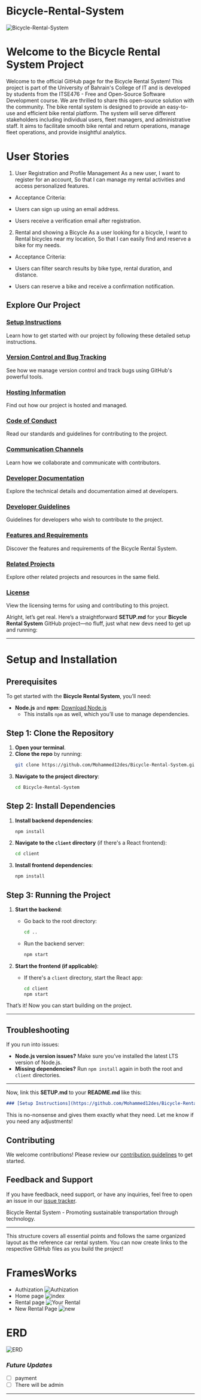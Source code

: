 # Bicycle-Rental-System

![Bicycle-Rental-System](https://static.vecteezy.com/system/resources/previews/035/861/476/non_2x/city-bicycle-sharing-system-isolated-on-white-bike-stand-with-rental-bicycles-bike-on-docking-station-and-smartphone-urban-transportation-smart-service-cartoon-flat-illustration-vector.jpg)

# Welcome to the Bicycle Rental System Project

Welcome to the official GitHub page for the Bicycle Rental System! This project is part of the University of Bahrain's College of IT and is developed by students from the ITSE476 - Free and Open-Source Software Development course. We are thrilled to share this open-source solution with the community. The bike rental system is designed to provide an easy-to-use and efficient bike rental platform. The system will serve different stakeholders including individual users, fleet managers, and administrative staff. It aims to facilitate smooth bike rental and return operations, manage fleet operations, and provide insightful analytics.

# User Stories

1. User Registration and Profile Management
   As a new user,
   I want to register for an account,
   So that I can manage my rental activities and access personalized features.

- Acceptance Criteria:

- Users can sign up using an email address.
- Users receive a verification email after registration.

2. Rental and showing a Bicycle
   As a user looking for a bicycle,
   I want to Rental bicycles near my location,
   So that I can easily find and reserve a bike for my needs.

- Acceptance Criteria:

- Users can filter search results by bike type, rental duration, and distance.

- Users can reserve a bike and receive a confirmation notification.

## Explore Our Project

### [Setup Instructions](https://github.com/Mohammed12des/Bicycle-Rental-System/blob/main/SETUP.md)
Learn how to get started with our project by following these detailed setup instructions.

### [Version Control and Bug Tracking](https://github.com/Mohammed12des/Bicycle-Rental-System/blob/main/VERSION_CONTROL.md)
See how we manage version control and track bugs using GitHub's powerful tools.

### [Hosting Information](https://github.com/Mohammed12des/Bicycle-Rental-System/blob/main/HOSTING.md)
Find out how our project is hosted and managed.

### [Code of Conduct](https://github.com/Mohammed12des/Bicycle-Rental-System/blob/main/Code_of_Conduct.md)
Read our standards and guidelines for contributing to the project.

### [Communication Channels](https://github.com/Mohammed12des/Bicycle-Rental-System/blob/main/Communication_Channels.md)
Learn how we collaborate and communicate with contributors.

### [Developer Documentation](https://github.com/Mohammed12des/Bicycle-Rental-System/blob/main/Developer_Documentation.md)
Explore the technical details and documentation aimed at developers.

### [Developer Guidelines](https://github.com/Mohammed12des/Bicycle-Rental-System/blob/main/Developer_Guidelines.md)
Guidelines for developers who wish to contribute to the project.

### [Features and Requirements](https://github.com/Mohammed12des/Bicycle-Rental-System/blob/main/Features_Requirements.md)
Discover the features and requirements of the Bicycle Rental System.

### [Related Projects](https://github.com/Mohammed12des/Bicycle-Rental-System/blob/main/related_projects.md)
Explore other related projects and resources in the same field.

### [License](https://github.com/Mohammed12des/Bicycle-Rental-System/blob/main/LICENSE)
View the licensing terms for using and contributing to this project.

Alright, let’s get real. Here’s a straightforward **SETUP.md** for your **Bicycle Rental System** GitHub project—no fluff, just what new devs need to get up and running:

---

# Setup and Installation

## Prerequisites

To get started with the **Bicycle Rental System**, you’ll need:

- **Node.js** and **npm**: [Download Node.js](https://nodejs.org)
  - This installs `npm` as well, which you’ll use to manage dependencies.

## Step 1: Clone the Repository

1. **Open your terminal**.
2. **Clone the repo** by running:
   ```bash
   git clone https://github.com/Mohammed12des/Bicycle-Rental-System.git
   ```
3. **Navigate to the project directory**:
   ```bash
   cd Bicycle-Rental-System
   ```

## Step 2: Install Dependencies

1. **Install backend dependencies**:
   ```bash
   npm install
   ```

2. **Navigate to the `client` directory** (if there's a React frontend):
   ```bash
   cd client
   ```

3. **Install frontend dependencies**:
   ```bash
   npm install
   ```

## Step 3: Running the Project

1. **Start the backend**:
   - Go back to the root directory:
     ```bash
     cd ..
     ```
   - Run the backend server:
     ```bash
     npm start
     ```

2. **Start the frontend (if applicable)**:
   - If there's a `client` directory, start the React app:
     ```bash
     cd client
     npm start
     ```

That’s it! Now you can start building on the project.

---

## Troubleshooting

If you run into issues:

- **Node.js version issues?** Make sure you’ve installed the latest LTS version of Node.js.
- **Missing dependencies?** Run `npm install` again in both the root and `client` directories.

---

Now, link this **SETUP.md** to your **README.md** like this:

```markdown
### [Setup Instructions](https://github.com/Mohammed12des/Bicycle-Rental-System/blob/main/SETUP.md)
```

This is no-nonsense and gives them exactly what they need. Let me know if you need any adjustments!
## Contributing

We welcome contributions! Please review our [contribution guidelines](https://github.com/Mohammed12des/Bicycle-Rental-System/blob/main/CONTRIBUTING.md) to get started.

## Feedback and Support

If you have feedback, need support, or have any inquiries, feel free to open an issue in our [issue tracker](https://github.com/Mohammed12des/Bicycle-Rental-System/issues).


Bicycle Rental System - Promoting sustainable transportation through technology.

---

This structure covers all essential points and follows the same organized layout as the reference car rental system. You can now create links to the respective GitHub files as you build the project!


# FramesWorks

- Authization
  ![Authization](https://i.ibb.co/HrF0G3t/Authization.png)
- Home page
  ![index](https://i.ibb.co/N1KrFC7/index.png)
- Rental page
  ![Your Rental](https://i.ibb.co/gW8bXr9/Screenshot-2024-07-27-222218.png)
- New Rental Page
  ![new](https://i.ibb.co/DrtbxW8/Screenshot-2024-07-27-222554.png")

# ERD

![ERD](https://i.ibb.co/R4pnZjx/erd-2.png)

### **_Future Updates_**

- [ ] payment
- [ ] There will be admin

---
